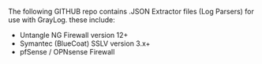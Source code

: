 The following GITHUB repo contains .JSON Extractor files (Log Parsers) for use with GrayLog.
these include:

- Untangle NG Firewall version 12+
- Symantec (BlueCoat) SSLV version 3.x+
- pfSense / OPNsense Firewall
